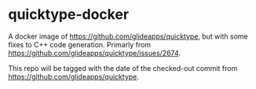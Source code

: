 # quicktype-docker

A docker image of https://github.com/glideapps/quicktype, but with some fixes to C++ code generation.  Primarly from https://github.com/glideapps/quicktype/issues/2674.

This repo will be tagged with the date of the checked-out commit from https://github.com/glideapps/quicktype.